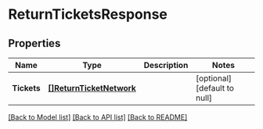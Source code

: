# ReturnTicketsResponse

## Properties
Name | Type | Description | Notes
------------ | ------------- | ------------- | -------------
**Tickets** | [**[]ReturnTicketNetwork**](ReturnTicketNetwork.md) |  | [optional] [default to null]

[[Back to Model list]](../README.md#documentation-for-models) [[Back to API list]](../README.md#documentation-for-api-endpoints) [[Back to README]](../README.md)

